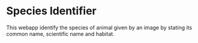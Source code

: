# Species Identifier
This webapp identify the species of animal given by an image by stating its common name, scientific name and habitat.
